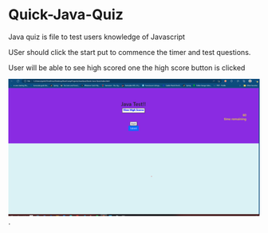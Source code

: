# Quick-Java-Quiz



Java quiz is file to test users knowledge of Javascript

USer should click the start put to commence the timer and test questions.

User will be able to see high scored one the high score button is clicked

![Deploed](./assets/css/image/Screenshot%202023-03-20%20233345.png).



